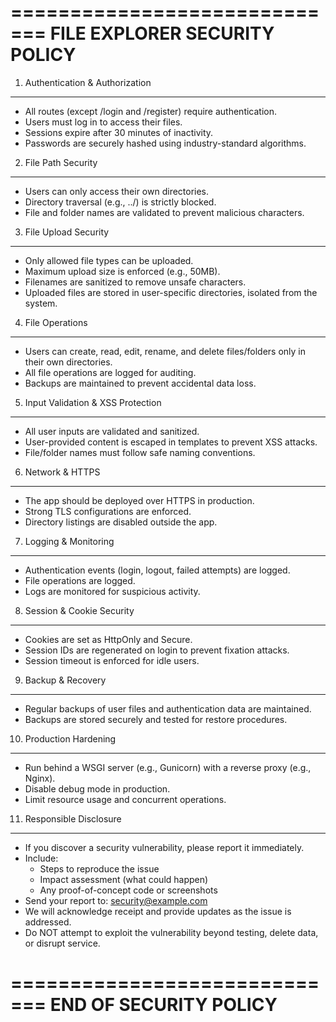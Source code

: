 =============================
FILE EXPLORER SECURITY POLICY
=============================

1. Authentication & Authorization
---------------------------------
- All routes (except /login and /register) require authentication.
- Users must log in to access their files.
- Sessions expire after 30 minutes of inactivity.
- Passwords are securely hashed using industry-standard algorithms.

2. File Path Security
--------------------
- Users can only access their own directories.
- Directory traversal (e.g., ../) is strictly blocked.
- File and folder names are validated to prevent malicious characters.

3. File Upload Security
----------------------
- Only allowed file types can be uploaded.
- Maximum upload size is enforced (e.g., 50MB).
- Filenames are sanitized to remove unsafe characters.
- Uploaded files are stored in user-specific directories, isolated from the system.

4. File Operations
-----------------
- Users can create, read, edit, rename, and delete files/folders only in their own directories.
- All file operations are logged for auditing.
- Backups are maintained to prevent accidental data loss.

5. Input Validation & XSS Protection
-----------------------------------
- All user inputs are validated and sanitized.
- User-provided content is escaped in templates to prevent XSS attacks.
- File/folder names must follow safe naming conventions.

6. Network & HTTPS
-----------------
- The app should be deployed over HTTPS in production.
- Strong TLS configurations are enforced.
- Directory listings are disabled outside the app.

7. Logging & Monitoring
----------------------
- Authentication events (login, logout, failed attempts) are logged.
- File operations are logged.
- Logs are monitored for suspicious activity.

8. Session & Cookie Security
----------------------------
- Cookies are set as HttpOnly and Secure.
- Session IDs are regenerated on login to prevent fixation attacks.
- Session timeout is enforced for idle users.

9. Backup & Recovery
-------------------
- Regular backups of user files and authentication data are maintained.
- Backups are stored securely and tested for restore procedures.

10. Production Hardening
-----------------------
- Run behind a WSGI server (e.g., Gunicorn) with a reverse proxy (e.g., Nginx).
- Disable debug mode in production.
- Limit resource usage and concurrent operations.

11. Responsible Disclosure
--------------------------
- If you discover a security vulnerability, please report it immediately.
- Include:
  - Steps to reproduce the issue
  - Impact assessment (what could happen)
  - Any proof-of-concept code or screenshots
- Send your report to: security@example.com
- We will acknowledge receipt and provide updates as the issue is addressed.
- Do NOT attempt to exploit the vulnerability beyond testing, delete data, or disrupt service.

=============================
END OF SECURITY POLICY
=============================

